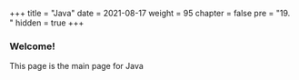 +++
title = "Java"
date = 2021-08-17
weight = 95
chapter = false
pre = "19. "
hidden = true
+++
### Welcome!
This page is the main page for Java
